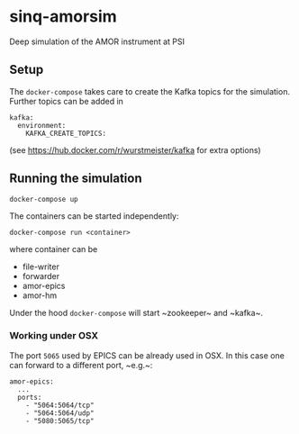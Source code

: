 # sinq-amorsim
Deep simulation of the AMOR instrument at PSI

## Setup

The `docker-compose` takes care to create the Kafka topics for the simulation.
Further topics can be added in
```
kafka:
  environment:
    KAFKA_CREATE_TOPICS:
```

(see https://hub.docker.com/r/wurstmeister/kafka for extra options)


## Running the simulation

```
docker-compose up
```

The containers can be started independently:

```
docker-compose run <container>
```

where container can be

- file-writer
- forwarder
- amor-epics
- amor-hm

Under the hood `docker-compose` will start ~zookeeper~ and ~kafka~.

### Working under OSX

The port `5065` used by EPICS can be already used in OSX. In this case one can forward to a different port, ~e.g.~:

```
amor-epics:
  ...
  ports:
    - "5064:5064/tcp"
    - "5064:5064/udp"
    - "5080:5065/tcp"
```


